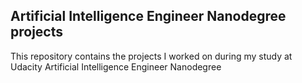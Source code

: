 ## Artificial Intelligence Engineer Nanodegree projects
This repository contains the projects I worked on during my study at Udacity Artificial Intelligence Engineer Nanodegree
